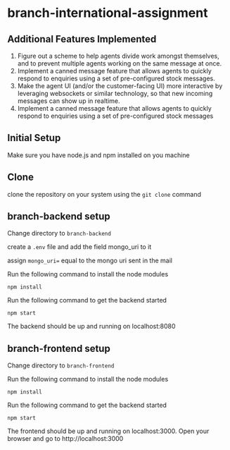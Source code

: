 # branch-international-assignment

## Additional Features Implemented

1. Figure out a scheme to help agents divide work amongst themselves, and to prevent multiple agents working on the same message at once.
2. Implement a canned message feature that allows agents to quickly respond to enquiries using a set of pre-configured stock messages.
3. Make the agent UI (and/or the customer-facing UI) more interactive by leveraging websockets or similar technology, so that new incoming messages can show up in realtime.
4. Implement a canned message feature that allows agents to quickly respond to enquiries using a set of pre-configured stock messages

## Initial Setup

Make sure you have node.js and npm installed on you machine

## Clone 

clone the repository on your system using the ```git clone``` command


## branch-backend setup

Change directory to ```branch-backend```

create a ```.env``` file and add the field mongo_uri to it

assign ```mongo_uri=``` equal to the mongo uri sent in the mail

Run the following command to install the node modules

```npm install```

Run the following command to get the backend started

```npm start```

The backend should be up and running on localhost:8080

## branch-frontend setup

Change directory to ```branch-frontend```

Run the following command to install the node modules

```npm install```

Run the following command to get the backend started

```npm start```

The frontend should be up and running on localhost:3000. Open your browser and go to http://localhost:3000
